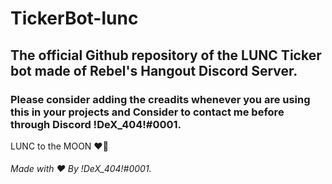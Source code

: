 # TickerBot-lunc
The official Github repository of the LUNC Ticker bot made of Rebel's Hangout Discord Server.
---
### Please consider adding the creadits whenever you are using this in your projects and Consider to contact me before through Discord !DeX_404!#0001.
LUNC to the MOON ❤️🚀

###### Made with ❤️ By !DeX_404!#0001.

